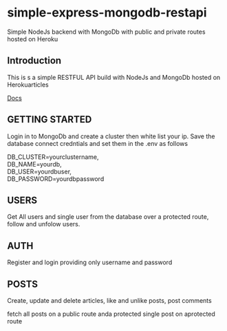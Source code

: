 # simple-express-mongodb-restapi
Simple NodeJs backend with MongoDb with public and private routes hosted on Heroku

## Introduction
This is s a simple RESTFUL API build with NodeJs and MongoDb hosted on Herokuarticles

[Docs](https://documenter.getpostman.com/view/4389977/UVsPNPWZ#9f0e387c-f0e7-47ec-8dfc-53d8973e7c8d)

## GETTING STARTED
Login in to MongoDb and create a cluster then white list your ip. Save the database connect credntials and set them in the .env as follows

DB_CLUSTER=yourclustername,  
DB_NAME=yourdb,  
DB_USER=yourdbuser,  
DB_PASSWORD=yourdbpassword  

## USERS
Get All users and single user from the database over a protected route, follow and unfolow users.

## AUTH
Register and login providing only username and password

## POSTS
Create, update and delete articles, like and unlike posts, post comments

fetch all posts on a public route anda protected single post on aprotected route
